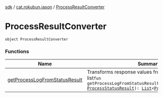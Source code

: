 [sdk](../../index.md) / [cat.rokubun.jason](../index.md) / [ProcessResultConverter](./index.md)

# ProcessResultConverter

`object ProcessResultConverter`

### Functions

| Name | Summary |
|---|---|
| [getProcessLogFromStatusResult](get-process-log-from-status-result.md) | Transforms response values from [StatusResult](#) to a list`fun getProcessLogFromStatusResult(processStatusResult: `[`ProcessStatusResult`](../../cat.rokubun.jason.repository.remote.dto/-process-status-result/index.md)`): `[`List`](https://kotlinlang.org/api/latest/jvm/stdlib/kotlin.collections/-list/index.html)`<`[`ProcessLog`](../-process-log/index.md)`>` |
